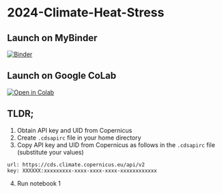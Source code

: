# 2024-Climate-Heat-Stress

## Launch on MyBinder
[![Binder](https://mybinder.org/badge_logo.svg)](https://mybinder.org/v2/gh/PHI-Case-Studies/2024-Climate-Heat-Stress.git/HEAD)

## Launch on Google CoLab
[![Open in Colab](https://colab.research.google.com/assets/colab-badge.svg)](https://github.com/PHI-Case-Studies/2024-Climate-Heat-Stress.git/HEAD)

## TLDR;
1. Obtain API key and UID from Copernicus
2. Create `.cdsapirc` file in your home directory
3. Copy API key and UID from Copernicus as follows in the `.cdsapirc` file (substitute your values)
```
url: https://cds.climate.copernicus.eu/api/v2
key: XXXXXX:xxxxxxxxx-xxxx-xxxx-xxxx-xxxxxxxxxxxx
```
4. Run notebook 1
